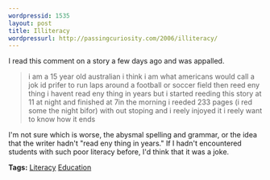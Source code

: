 ```yaml
--- 
wordpressid: 1535
layout: post
title: Illiteracy
wordpressurl: http://passingcuriosity.com/2006/illiteracy/
---
```

<p>I read this comment on a story a few days ago and was appalled.</p><blockquote>i am a 15 year old australian i think i am what americans would call a jok id prifer to run laps around a football or soccer field then reed eny thing i havent read eny thing in years but i started reeding this story at 11 at night and finished at 7in the morning i reeded 233 pages (i red some the night bifor) with out stoping and i reely injoyed it i reely want to know how it ends</blockquote><p>I'm not sure which is worse, the abysmal spelling and grammar, or the idea that the writer hadn't "read eny thing in years." If I hadn't encountered students with such poor literacy before, I'd think that it was a joke.</p><span class="tags"><strong>Tags:</strong><!--<br />--> <a rel="tag" href="http://del.icio.us/thsutton/literacy">Literacy</a><!--<br />--> <a rel="tag" href="http://del.icio.us/thsutton/education">Education</a><!--<br />--></span>
